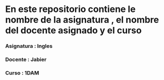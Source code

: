 # En este repositorio contiene le nombre de la asignatura , el nombre del docente asignado y el curso

### Asignatura : Ingles

### Docente : Jabier

### Curso : 1DAM
